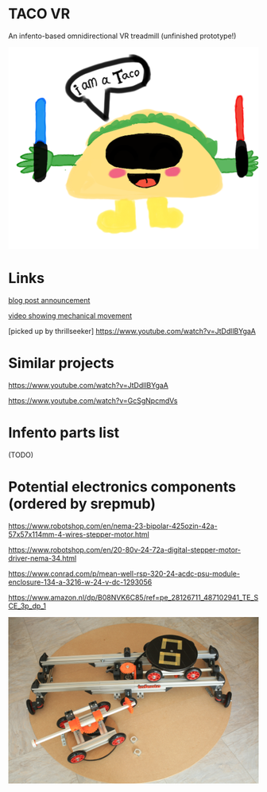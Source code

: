 # TACO VR
An infento-based omnidirectional VR treadmill (unfinished prototype!)

![Screenshot](logo.png)

# Links

[blog post announcement](http://blogfarts.blogspot.com/2022/03/taco-vr-infento-based-omnidirectional.html)

[video showing mechanical movement](https://www.youtube.com/watch?v=YHPXaN3H2HI)

[picked up by thrillseeker] https://www.youtube.com/watch?v=JtDdllBYgaA

# Similar projects

https://www.youtube.com/watch?v=JtDdllBYgaA

https://www.youtube.com/watch?v=GcSgNpcmdVs

# Infento parts list

(TODO)

# Potential electronics components (ordered by srepmub)

https://www.robotshop.com/en/nema-23-bipolar-425ozin-42a-57x57x114mm-4-wires-stepper-motor.html

https://www.robotshop.com/en/20-80v-24-72a-digital-stepper-motor-driver-nema-34.html

https://www.conrad.com/p/mean-well-rsp-320-24-acdc-psu-module-enclosure-134-a-3216-w-24-v-dc-1293056

https://www.amazon.nl/dp/B08NVK6C85/ref=pe_28126711_487102941_TE_SCE_3p_dp_1

![Screenshot](taco.jpg)
